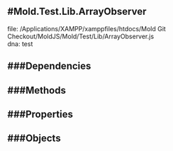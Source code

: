 
#Mold.Test.Lib.ArrayObserver
---------------------------------------

file: /Applications/XAMPP/xamppfiles/htdocs/Mold Git Checkout/MoldJS/Mold/Test/Lib/ArrayObserver.js  
dna: test


	




###Dependencies
--------------




   
###Methods
--------------

   
###Properties
-------------

   
###Objects
------------


		
